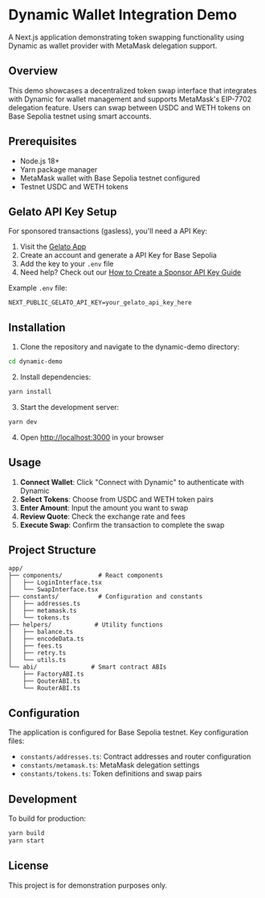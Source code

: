 # Dynamic Wallet Integration Demo

A Next.js application demonstrating token swapping functionality using Dynamic as wallet provider with MetaMask delegation support.

## Overview

This demo showcases a decentralized token swap interface that integrates with Dynamic for wallet management and supports MetaMask's EIP-7702 delegation feature. Users can swap between USDC and WETH tokens on Base Sepolia testnet using smart accounts.

## Prerequisites

- Node.js 18+ 
- Yarn package manager
- MetaMask wallet with Base Sepolia testnet configured
- Testnet USDC and WETH tokens

## Gelato API Key Setup

For sponsored transactions (gasless), you'll need a API Key:

1. Visit the [Gelato App](https://app.gelato.cloud/)
2. Create an account and generate a API Key for Base Sepolia
3. Add the key to your `.env` file
4. Need help? Check out our [How to Create a Sponsor API Key Guide](https://docs.gelato.cloud/smart-wallet-sdk/how-to-guides/create-a-api-key)

Example `.env` file:
```
NEXT_PUBLIC_GELATO_API_KEY=your_gelato_api_key_here
```

## Installation

1. Clone the repository and navigate to the dynamic-demo directory:
```bash
cd dynamic-demo
```

2. Install dependencies:
```bash
yarn install
```

3. Start the development server:
```bash
yarn dev
```

4. Open [http://localhost:3000](http://localhost:3000) in your browser

## Usage

1. **Connect Wallet**: Click "Connect with Dynamic" to authenticate with Dynamic
2. **Select Tokens**: Choose from USDC and WETH token pairs
3. **Enter Amount**: Input the amount you want to swap
4. **Review Quote**: Check the exchange rate and fees
5. **Execute Swap**: Confirm the transaction to complete the swap


## Project Structure

```
app/
├── components/          # React components
│   ├── LoginInterface.tsx
│   └── SwapInterface.tsx
├── constants/           # Configuration and constants
│   ├── addresses.ts
│   ├── metamask.ts
│   └── tokens.ts
├── helpers/            # Utility functions
│   ├── balance.ts
│   ├── encodeData.ts
│   ├── fees.ts
│   ├── retry.ts
│   └── utils.ts
└── abi/               # Smart contract ABIs
    ├── FactoryABI.ts
    ├── QouterABI.ts
    └── RouterABI.ts
```

## Configuration

The application is configured for Base Sepolia testnet. Key configuration files:

- `constants/addresses.ts`: Contract addresses and router configuration
- `constants/metamask.ts`: MetaMask delegation settings
- `constants/tokens.ts`: Token definitions and swap pairs

## Development

To build for production:

```bash
yarn build
yarn start
```

## License

This project is for demonstration purposes only.